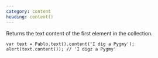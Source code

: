 ```yaml
---
category: content
heading: content()
---
```


Returns the text content of the first element in the collection.

    var text = Pablo.text().content('I dig a Pygmy');
    alert(text.content()); // 'I digz a Pygmy'